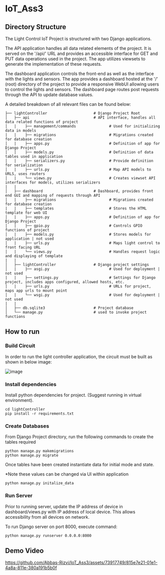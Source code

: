 # IoT_Ass3

## Directory Structure

The Light Control IoT Project is structured with two Django applications.

The API application handles all data related elements of the project. It is served on the '/api/' URL and provides an accessible interface for GET and PUT data operations used in the project. The app utilizes viewsets to generate the implementation of these requests.

The dashboard application controls the front-end as well as the interface with the lights and sensors. The app provides a dashboard hosted at the '/' (root) directory of the project to provide a responsive WebUI allowing users to control the lights and sensors. The dashboard page routes post requests through the API to update database values.

A detailed breakdown of all relevant files can be found below:

    ├── lightController                     # Django Project Root
    │   ├── api                             # API interface, handles all data related functions of project
    │   |    ├── management/commands               # Used for initializing data in models
    |   |    ├── migrations                        # Migrations created for database creation
    │   |    ├── apps.py                           # Definition of app for Django Project
    │   |    ├── models.py                         # Definition of data tables used in application
    │   |    ├── serializers.py                    # Provide definition for serialization
    │   |    ├── urls.py                           # Map API models to URLS, uses routers
    │   |    └── views.py                          # Creates viewset API interfaces for models, utilizes serializers
    |   | 
    │   ├── dashboard                       # Dashboard, provides front end GUI and mapping of requests through API
    │   |    ├── migrations                        # Migrations created for database creation
    |   |    ├── templates                         # Stores the HTML template for web UI                         
    │   |    ├── apps.py                           # Definition of app for Django Project
    │   |    ├── gpio.py                           # Controls GPIO functions of project
    │   |    ├── models.py                         # Stores models for application | not used
    │   |    ├── urls.py                           # Maps light control to front facing URL
    │   |    └── views.py                          # Handles request logic and displaying of template
    |   |  
    │   ├── lightController                 # Django project settings
    │   |    ├── asgi.py                           # Used for deployment | not used
    |   |    ├── settings.py                       # Settings for Django project, includes apps configured, allowed hosts, etc.                         
    │   |    ├── urls.py                           # URLs for project, maps app urls to mount point
    │   |    └── wsgi.py                           # Used for deployment | not used
    |   |  
    │   ├── db.sqlite3                      # Project database
    │   └── manage.py                       # used to invoke project functions



## How to run

### Build Circuit

In order to run the light controller application, the circuit must be built as shown in below image:

![image](https://github.com/Abbas-Rizvi/IoT_Ass3/assets/73917749/8f82a08a-b729-4ddd-add0-f00f0c107b92)



### Install dependencies 

Install python dependencies for project. (Suggest running in virtual environment).

```
cd lightController
pip install -r requirements.txt
```

### Create Databases

From Django Project directory, run the following commands to create the tables required
```
python manage.py makemigrations
python manage.py migrate
```

Once tables have been created instantiate data for initial mode and state. 

*Note these values can be changed via UI within application

```
python manage.py initalize_data
```

### Run Server

Prior to running server, update the IP address of device in dashboard/views.py with IP address of local device.
This allows accessibility from all devices on network.

To run Django server on port 8000, execute command:

```
python manage.py runserver 0.0.0.0:8000
```


## Demo Video


https://github.com/Abbas-Rizvi/IoT_Ass3/assets/73917749/815e7e21-01e1-4a8a-811e-380a191b5b0f


